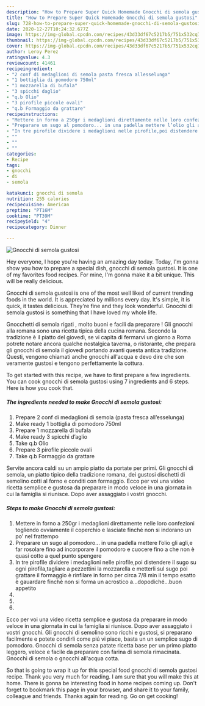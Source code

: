 ```yaml
---
description: "How to Prepare Super Quick Homemade Gnocchi di semola gustosi"
title: "How to Prepare Super Quick Homemade Gnocchi di semola gustosi"
slug: 728-how-to-prepare-super-quick-homemade-gnocchi-di-semola-gustosi
date: 2020-12-27T10:24:32.677Z
image: https://img-global.cpcdn.com/recipes/43d33df67c5217b5/751x532cq70/gnocchi-di-semola-gustosi-recipe-main-photo.jpg
thumbnail: https://img-global.cpcdn.com/recipes/43d33df67c5217b5/751x532cq70/gnocchi-di-semola-gustosi-recipe-main-photo.jpg
cover: https://img-global.cpcdn.com/recipes/43d33df67c5217b5/751x532cq70/gnocchi-di-semola-gustosi-recipe-main-photo.jpg
author: Leroy Perez
ratingvalue: 4.3
reviewcount: 41461
recipeingredient:
- "2 conf di medaglioni di semola pasta fresca allesselunga"
- "1 bottiglia di pomodoro 750ml"
- "1 mozzarella di bufala"
- "3 spicchi daglio"
- "q.b Olio"
- "3 pirofile piccole ovali"
- "q.b Formaggio da grattare"
recipeinstructions:
- "Mettere in forno a 250gr i medaglioni direttamente nelle loro confezioni togliendo ovviamente il coperchio e lasciate finché non si indorano un po’ nel frattempo"
- "Preparare un sugo al pomodoro... in una padella mettere l’olio gli agli,e far rosolare fino ad incorporare il pomodoro e cuocere fino a che non è quasi cotto a quel punto spengere"
- "In tre pirofile dividere i medaglioni nelle pirofile,poi distendere il sugo su ogni pirofila,tagliare a pezzettini la mozzarella e metterli sul sugo poi grattare il formaggio è rinfilare in forno per circa 7/8 min il tempo esatto è gauardare finchè non si forma un acrostico a...dopodiché...buon appetito"
- ""
- ""
- ""
categories:
- Recipe
tags:
- gnocchi
- di
- semola

katakunci: gnocchi di semola 
nutrition: 255 calories
recipecuisine: American
preptime: "PT16M"
cooktime: "PT39M"
recipeyield: "4"
recipecategory: Dinner

---
```



![Gnocchi di semola gustosi](https://img-global.cpcdn.com/recipes/43d33df67c5217b5/751x532cq70/gnocchi-di-semola-gustosi-recipe-main-photo.jpg)

Hey everyone, I hope you're having an amazing day today. Today, I'm gonna show you how to prepare a special dish, gnocchi di semola gustosi. It is one of my favorites food recipes. For mine, I'm gonna make it a bit unique. This will be really delicious.

Gnocchi di semola gustosi is one of the most well liked of current trending foods in the world. It is appreciated by millions every day. It's simple, it is quick, it tastes delicious. They're fine and they look wonderful. Gnocchi di semola gustosi is something that I have loved my whole life.

Gnocchetti di semola rigati , molto buoni e facili da preparare ! Gli gnocchi alla romana sono una ricetta tipica della cucina romana. Secondo la tradizione è il piatto del giovedì, se vi capita di fermarvi un giorno a Roma potrete notare ancora qualche nostalgica taverna, o ristorante, che prepara gli gnocchi di semola il giovedì portando avanti questa antica tradizione. Questi, vengono chiamati anche gnocchi all&#39;acqua e devo dire che son veramente gustosi e tengono perfettamente la cottura.


To get started with this recipe, we have to first prepare a few ingredients. You can cook gnocchi di semola gustosi using 7 ingredients and 6 steps. Here is how you cook that.

<!--inarticleads1-->

##### The ingredients needed to make Gnocchi di semola gustosi:

1. Prepare 2 conf di medaglioni di semola (pasta fresca all’esselunga)
1. Make ready 1 bottiglia di pomodoro 750ml
1. Prepare 1 mozzarella di bufala
1. Make ready 3 spicchi d’aglio
1. Take q.b Olio
1. Prepare 3 pirofile piccole ovali
1. Take q.b Formaggio da grattare


Servite ancora caldi su un ampio piatto da portate per primi. Gli gnocchi di semola, un piatto tipico della tradizione romana, dei gustosi dischetti di semolino cotti al forno e conditi con formaggio. Ecco per voi una video ricetta semplice e gustosa da preparare in modo veloce in una giornata in cui la famiglia si riunisce. Dopo aver assaggiato i vostri gnocchi. 

<!--inarticleads2-->

##### Steps to make Gnocchi di semola gustosi:

1. Mettere in forno a 250gr i medaglioni direttamente nelle loro confezioni togliendo ovviamente il coperchio e lasciate finché non si indorano un po’ nel frattempo
1. Preparare un sugo al pomodoro... in una padella mettere l’olio gli agli,e far rosolare fino ad incorporare il pomodoro e cuocere fino a che non è quasi cotto a quel punto spengere
1. In tre pirofile dividere i medaglioni nelle pirofile,poi distendere il sugo su ogni pirofila,tagliare a pezzettini la mozzarella e metterli sul sugo poi grattare il formaggio è rinfilare in forno per circa 7/8 min il tempo esatto è gauardare finchè non si forma un acrostico a...dopodiché...buon appetito
1. 
1. 
1. 


Ecco per voi una video ricetta semplice e gustosa da preparare in modo veloce in una giornata in cui la famiglia si riunisce. Dopo aver assaggiato i vostri gnocchi. Gli gnocchi di semolino sono ricchi e gustosi, si preparano facilmente e potete condirli come piú vi piace, basta un un semplice sugo di pomodoro. Gnocchi di semola senza patate ricetta base per un primo piatto leggero, veloce e facile da preparare con farina di semola rimacinata. Gnocchi di semola o gnocchi all&#39;acqua cotta. 

So that is going to wrap it up for this special food gnocchi di semola gustosi recipe. Thank you very much for reading. I am sure that you will make this at home. There is gonna be interesting food in home recipes coming up. Don't forget to bookmark this page in your browser, and share it to your family, colleague and friends. Thanks again for reading. Go on get cooking!
